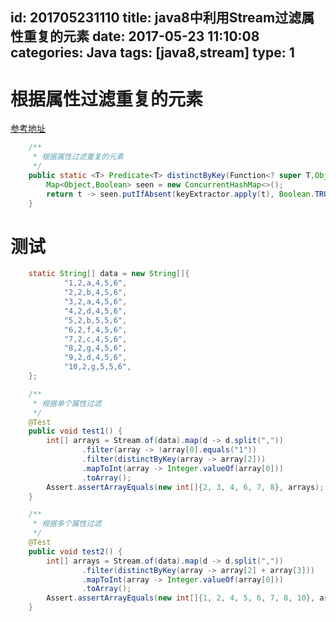 id: 201705231110
title: java8中利用Stream过滤属性重复的元素
date: 2017-05-23 11:10:08
categories: Java
tags: [java8,stream]
type: 1
---------
# 根据属性过滤重复的元素
[参考地址](http://stackoverflow.com/questions/27870136/java-lambda-stream-distinct-on-arbitrary-key)
```java
    /**
     * 根据属性过滤重复的元素
     */
    public static <T> Predicate<T> distinctByKey(Function<? super T,Object> keyExtractor) {
        Map<Object,Boolean> seen = new ConcurrentHashMap<>();
        return t -> seen.putIfAbsent(keyExtractor.apply(t), Boolean.TRUE) == null;
    }
```

# 测试
```java
    static String[] data = new String[]{
            "1,2,a,4,5,6",
            "2,2,b,4,5,6",
            "3,2,a,4,5,6",
            "4,2,d,4,5,6",
            "5,2,b,5,5,6",
            "6,2,f,4,5,6",
            "7,2,c,4,5,6",
            "8,2,g,4,5,6",
            "9,2,d,4,5,6",
            "10,2,g,5,5,6",
    };

    /**
     * 根据单个属性过滤
     */
    @Test
    public void test1() {
        int[] arrays = Stream.of(data).map(d -> d.split(","))
                .filter(array -> !array[0].equals("1"))
                .filter(distinctByKey(array -> array[2]))
                .mapToInt(array -> Integer.valueOf(array[0]))
                .toArray();
        Assert.assertArrayEquals(new int[]{2, 3, 4, 6, 7, 8}, arrays);
    }

    /**
     * 根据多个属性过滤
     */
    @Test
    public void test2() {
        int[] arrays = Stream.of(data).map(d -> d.split(","))
                .filter(distinctByKey(array -> array[2] + array[3]))
                .mapToInt(array -> Integer.valueOf(array[0]))
                .toArray();
        Assert.assertArrayEquals(new int[]{1, 2, 4, 5, 6, 7, 8, 10}, arrays);
    }
```

